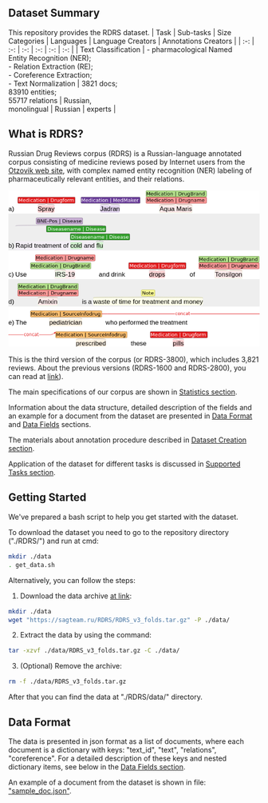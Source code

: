 Dataset Summary
---
This repository provides the RDRS dataset.
| Task | Sub-tasks | Size Categories | Languages | Language Creators | Annotations Creators |
| :-: | :-: | :-: | :-: | :-: | :-: |
| Text Classification | - pharmacological Named<br/>Entity Recognition (NER);<br/>- Relation Extraction (RE);<br/>- Coreference Extraction;<br/>- Text Normalization | 3821 docs;<br/> 83910 entities;<br/> 55717 relations | Russian,<br/>monolingual | Russian | experts |

What is RDRS?
---
Russian Drug Reviews corpus (RDRS) is a Russian-language annotated corpus consisting of medicine reviews posed by Internet users from the [Otzovik web site](https://otzovik.com/), with complex named entity recognition (NER) labeling of pharmaceutically relevant entities, and their relations.
<p align="center"><img src=./assets/annotation_example.png></p>

This is the third version of the corpus (or RDRS-3800), which includes 3,821 reviews. About the previous versions (RDRS-1600 and RDRS-2800), you can read at [link](https://sagteam.ru/en/med-corpus/)).

The main specifications of our corpus are shown in [Statistics section](#statistics).

Information about the data structure, detailed description of the fields and an example for a document from the dataset are presented in [Data Format](#data-format) and [Data Fields](#data-fields) sections.

The materials about annotation procedure described in [Dataset Creation section](#dataset-creation).

Application of the dataset for different tasks is discussed in [Supported Tasks section](#supported-tasks).

Getting Started
---
We've prepared a bash script to help you get started with the dataset.

To download the dataset you need to go to the repository directory ("./RDRS/") and run at cmd:
```bash
mkdir ./data
. get_data.sh
```

Alternatively, you can follow the steps:
1. Download the data archive [at link](https://sagteam.ru/RDRS/RDRS_v3_folds.tar.gz):
```bash
mkdir ./data
wget "https://sagteam.ru/RDRS/RDRS_v3_folds.tar.gz" -P ./data/
```
2. Extract the data by using the command:
```bash
tar -xzvf ./data/RDRS_v3_folds.tar.gz -C ./data/
```
3. (Optional) Remove the archive:
```bash
rm -f ./data/RDRS_v3_folds.tar.gz
```

After that you can find the data at "./RDRS/data/" directory.

Data Format
---
The data is presented in json format as a list of documents, where each document is a dictionary with keys: "text_id", "text", "relations", "coreference". For a detailed description of these keys and nested dictionary items, see below in the [Data Fields section](#data-fields).

An example of a document from the dataset is shown in file: ["sample_doc.json"](./assets/sample_doc.json).
